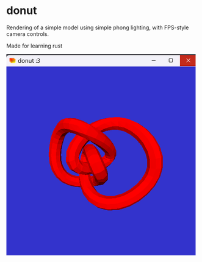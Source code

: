 # donut

Rendering of a simple model using simple phong lighting, with FPS-style camera controls.

Made for learning rust

![screenshot of the model being rendered](screenshot.png)
